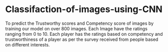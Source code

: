 # Classifaction-of-images-using-CNN
To predict the Trustworthy scores and Competency score of images by training our model on over 800 images. Each Image have the ratings ranging from 0 to 10. Each player has the ratings based on competency and trustworthiness of a player as per the survey received from people based on different interests.
